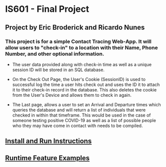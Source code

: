 # IS601 - Final Project
## Project by Eric Broderick and Ricardo Nunes

### This project is for a simple Contact Tracing Web-App. It will allow users to "check-in" to a location with their Name, Phone Number, and other optional information.

  - The user data provided along with check-in time as well as a unique session ID will be stored in an SQL database. 

  - On the Check Out Page, the User's Cookie (SessionID) is used to successful log the time a user hits check out and 
    uses the ID it to attach it to their check-in record in the database. This also deletes the cookie from the User's 
    Device and allows them to check in again. 
  
  - The Last page, allows a user to set an Arrival and Departure times which queries the database and will return a list
    of individuals that were checked in within that timeframe. This would be used in the case of someone testing 
    positive COVID-19 as well as a list of possible people who they may have come in contact with needs to be compiled. 
    
## [Install and Run Instructions](./install.md)

## [Runtime Feature Examples](./examples.md)
